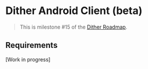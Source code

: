 # Dither Android Client (beta)

> This is milestone #15 of the [Dither Roadmap](./roadmap.md).

## Requirements

[Work in progress]

